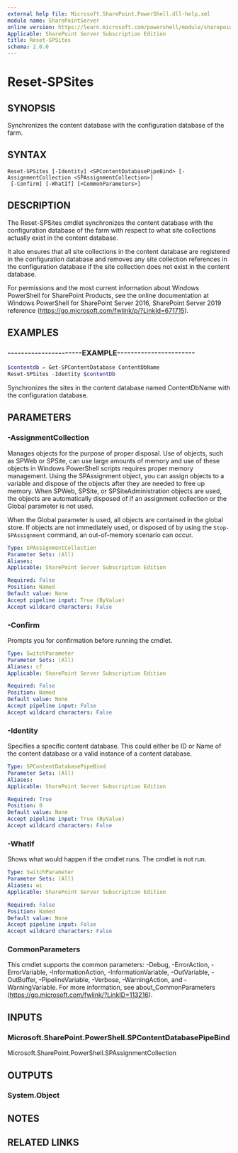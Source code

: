 ```yaml
---
external help file: Microsoft.SharePoint.PowerShell.dll-help.xml
module name: SharePointServer
online version: https://learn.microsoft.com/powershell/module/sharepoint-server/reset-spsites
Applicable: SharePoint Server Subscription Edition
title: Reset-SPSites
schema: 2.0.0
---
```


# Reset-SPSites

## SYNOPSIS
Synchronizes the content database with the configuration database of the farm.

## SYNTAX

```
Reset-SPSites [-Identity] <SPContentDatabasePipeBind> [-AssignmentCollection <SPAssignmentCollection>]
 [-Confirm] [-WhatIf] [<CommonParameters>]
```

## DESCRIPTION
The Reset-SPSites cmdlet synchronizes the content database with the configuration database of the farm with respect to what site collections actually exist in the content database.

It also ensures that all site collections in the content database are registered in the configuration database and removes any site collection references in the configuration database if the site collection does not exist in the content database.

For permissions and the most current information about Windows PowerShell for SharePoint Products, see the online documentation at Windows PowerShell for SharePoint Server 2016, SharePoint Server 2019 reference (https://go.microsoft.com/fwlink/p/?LinkId=671715).


## EXAMPLES

### ----------------------EXAMPLE-----------------------
```powershell
$contentdb = Get-SPContentDatabase ContentDbName
Reset-SPSites -Identity $contentDb
```

Synchronizes the sites in the content database named ContentDbName with the configuration database.


## PARAMETERS

### -AssignmentCollection
Manages objects for the purpose of proper disposal.
Use of objects, such as SPWeb or SPSite, can use large amounts of memory and use of these objects in Windows PowerShell scripts requires proper memory management.
Using the SPAssignment object, you can assign objects to a variable and dispose of the objects after they are needed to free up memory.
When SPWeb, SPSite, or SPSiteAdministration objects are used, the objects are automatically disposed of if an assignment collection or the Global parameter is not used.

When the Global parameter is used, all objects are contained in the global store.
If objects are not immediately used, or disposed of by using the `Stop-SPAssignment` command, an out-of-memory scenario can occur.

```yaml
Type: SPAssignmentCollection
Parameter Sets: (All)
Aliases: 
Applicable: SharePoint Server Subscription Edition

Required: False
Position: Named
Default value: None
Accept pipeline input: True (ByValue)
Accept wildcard characters: False
```

### -Confirm
Prompts you for confirmation before running the cmdlet.

```yaml
Type: SwitchParameter
Parameter Sets: (All)
Aliases: cf
Applicable: SharePoint Server Subscription Edition

Required: False
Position: Named
Default value: None
Accept pipeline input: False
Accept wildcard characters: False
```

### -Identity
Specifies a specific content database. This could either be ID or Name of the content database or a valid instance of a content database.

```yaml
Type: SPContentDatabasePipeBind
Parameter Sets: (All)
Aliases: 
Applicable: SharePoint Server Subscription Edition

Required: True
Position: 0
Default value: None
Accept pipeline input: True (ByValue)
Accept wildcard characters: False
```

### -WhatIf
Shows what would happen if the cmdlet runs.
The cmdlet is not run.

```yaml
Type: SwitchParameter
Parameter Sets: (All)
Aliases: wi
Applicable: SharePoint Server Subscription Edition

Required: False
Position: Named
Default value: None
Accept pipeline input: False
Accept wildcard characters: False
```

### CommonParameters
This cmdlet supports the common parameters: -Debug, -ErrorAction, -ErrorVariable, -InformationAction, -InformationVariable, -OutVariable, -OutBuffer, -PipelineVariable, -Verbose, -WarningAction, and -WarningVariable. For more information, see about_CommonParameters (https://go.microsoft.com/fwlink/?LinkID=113216).

## INPUTS

### Microsoft.SharePoint.PowerShell.SPContentDatabasePipeBind
Microsoft.SharePoint.PowerShell.SPAssignmentCollection

## OUTPUTS

### System.Object

## NOTES

## RELATED LINKS
